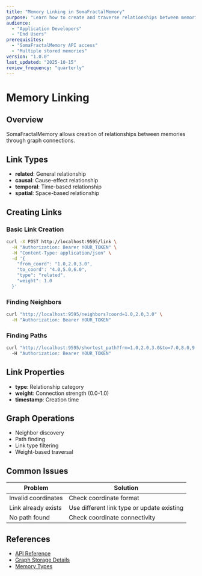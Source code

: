 ```yaml
---
title: "Memory Linking in SomaFractalMemory"
purpose: "Learn how to create and traverse relationships between memories"
audience:
  - "Application Developers"
  - "End Users"
prerequisites:
  - "SomaFractalMemory API access"
  - "Multiple stored memories"
version: "1.0.0"
last_updated: "2025-10-15"
review_frequency: "quarterly"
---
```


# Memory Linking

## Overview
SomaFractalMemory allows creation of relationships between memories through graph connections.

## Link Types
- **related**: General relationship
- **causal**: Cause-effect relationship
- **temporal**: Time-based relationship
- **spatial**: Space-based relationship

## Creating Links

### Basic Link Creation
```bash
curl -X POST http://localhost:9595/link \
  -H "Authorization: Bearer YOUR_TOKEN" \
  -H "Content-Type: application/json" \
  -d '{
    "from_coord": "1.0,2.0,3.0",
    "to_coord": "4.0,5.0,6.0",
    "type": "related",
    "weight": 1.0
  }'
```

### Finding Neighbors
```bash
curl "http://localhost:9595/neighbors?coord=1.0,2.0,3.0" \
  -H "Authorization: Bearer YOUR_TOKEN"
```

### Finding Paths
```bash
curl "http://localhost:9595/shortest_path?frm=1.0,2.0,3.0&to=7.0,8.0,9.0" \\
  -H "Authorization: Bearer YOUR_TOKEN"
```

## Link Properties
- **type**: Relationship category
- **weight**: Connection strength (0.0-1.0)
- **timestamp**: Creation time

## Graph Operations
- Neighbor discovery
- Path finding
- Link type filtering
- Weight-based traversal

## Common Issues
| Problem | Solution |
|---------|----------|
| Invalid coordinates | Check coordinate format |
| Link already exists | Use different link type or update existing |
| No path found | Check coordinate connectivity |

## References
- [API Reference](../../development-manual/api-reference.md)
- [Graph Storage Details](../../technical-manual/architecture/graph-store.md)
- [Memory Types](memory-types.md)
